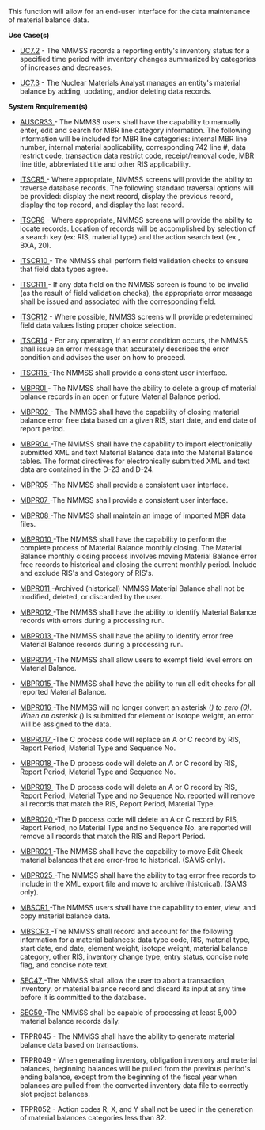 This function will allow for an end-user interface for the data maintenance of material balance data.

**Use Case(s)**

-  <a href="https://dev.azure.com/Link-Technologies/NMMSS%20Requirements/_workitems/edit/742/" target="_blank">UC7.2</a> - The NMMSS records a reporting entity's inventory status for a specified time period with inventory changes summarized by categories of increases and decreases.

-  <a href="https://dev.azure.com/Link-Technologies/NMMSS%20Requirements/_workitems/edit/743/" target="_blank">UC7.3</a> - The Nuclear Materials Analyst manages an entity's material balance by adding, updating, and/or deleting data records.

**System Requirement(s)**


-  <a href="https://dev.azure.com/Link-Technologies/NMMSS%20Requirements/_workitems/edit/411/" target="_blank">AUSCR33 </a> - The NMMSS users shall have the capability to manually enter, edit and search for MBR line category information. The following information will be included for MBR line categories: internal MBR line number, internal material applicability, corresponding 742 line #, data restrict code, transaction data restrict code, receipt/removal code, MBR line title, abbreviated title and other RIS applicability.


-  <a href="https://dev.azure.com/Link-Technologies/NMMSS%20Requirements/_workitems/edit/453/" target="_blank">ITSCR5 </a> -  Where appropriate, NMMSS screens will provide the ability to traverse database records. The following standard traversal options will be provided: display the next record, display the previous record, display the top record, and display the last record.

-  <a href="https://dev.azure.com/Link-Technologies/NMMSS%20Requirements/_workitems/edit/695/" target="_blank">ITSCR6</a> - Where appropriate, NMMSS screens will provide the ability to locate records. Location of records will be accomplished by selection of a search key (ex: RIS, material type) and the action search text (ex., BXA, 20).

-  <a href="https://dev.azure.com/Link-Technologies/NMMSS%20Requirements/_workitems/edit/696/" target="_blank">ITSCR10 </a> - The NMMSS shall perform field validation checks to ensure that field data types agree.

-  <a href="https://dev.azure.com/Link-Technologies/NMMSS%20Requirements/_workitems/edit/697/" target="_blank">ITSCR11 </a> - If any data field on the NMMSS screen is found to be invalid (as the result of field validation checks), the appropriate error message shall be issued and associated with the corresponding field.

-  <a href="https://dev.azure.com/Link-Technologies/NMMSS%20Requirements/_workitems/edit/698/" target="_blank">ITSCR12</a> - Where possible, NMMSS screens will provide predetermined field data values listing proper choice selection.

-  <a href="https://dev.azure.com/Link-Technologies/NMMSS%20Requirements/_workitems/edit/745/" target="_blank">ITSCR14</a> - For any operation, if an error condition occurs, the NMMSS shall issue an error message that accurately describes the error condition and advises the user on how to proceed.

-  <a href="https://dev.azure.com/Link-Technologies/NMMSS%20Requirements/_workitems/edit/640/" target="_blank">ITSCR15 </a> -The NMMSS shall provide a consistent user interface.

-  <a href="https://dev.azure.com/Link-Technologies/NMMSS%20Requirements/_workitems/edit/948/" target="_blank">MBPR0l </a> - The NMMSS shall have the ability to delete a group of material balance records in an open or future Material Balance period.

-  <a href="https://dev.azure.com/Link-Technologies/NMMSS%20Requirements/_workitems/edit/746/" target="_blank">MBPR02 </a> - The NMMSS shall have the capability of closing material balance error free data based on a given RIS, start date, and end date of report period.

-  <a href="https://dev.azure.com/Link-Technologies/NMMSS%20Requirements/_workitems/edit/747/" target="_blank">MBPR04 </a> -The NMMSS shall have the capability to import electronically submitted XML and text Material Balance data into the Material Balance tables. The format directives for electronically submitted XML and text data are contained in the D-23 and D-24.

-  <a href="https://dev.azure.com/Link-Technologies/NMMSS%20Requirements/_workitems/edit/748/" target="_blank">MBPR05 </a> -The NMMSS shall provide a consistent user interface.

-  <a href="https://dev.azure.com/Link-Technologies/NMMSS%20Requirements/_workitems/edit/749/" target="_blank">MBPR07 </a> -The NMMSS shall provide a consistent user interface.

-  <a href="https://dev.azure.com/Link-Technologies/NMMSS%20Requirements/_workitems/edit/750/" target="_blank">MBPR08 </a> -The NMMSS shall maintain an image of imported MBR data files.

-  <a href="https://dev.azure.com/Link-Technologies/NMMSS%20Requirements/_workitems/edit/751/" target="_blank">MBPR010 </a> -The NMMSS shall have the capability to perform the complete process of Material Balance monthly closing. The Material Balance monthly closing process involves moving Material Balance error free records to historical and closing the current monthly period. Include and exclude RIS's and Category of RIS's.

-  <a href="https://dev.azure.com/Link-Technologies/NMMSS%20Requirements/_workitems/edit/752/" target="_blank">MBPR011 </a> -Archived (historical) NMMSS Material Balance shall not be modified, deleted, or discarded by the user.

-  <a href="https://dev.azure.com/Link-Technologies/NMMSS%20Requirements/_workitems/edit/753/" target="_blank">MBPR012 </a> -The NMMSS shall have the ability to identify Material Balance records with errors during a processing run.

-  <a href="https://dev.azure.com/Link-Technologies/NMMSS%20Requirements/_workitems/edit/754/" target="_blank">MBPR013 </a> -The NMMSS shall have the ability to identify error free Material Balance records during a processing run.

-  <a href="https://dev.azure.com/Link-Technologies/NMMSS%20Requirements/_workitems/edit/755/" target="_blank">MBPR014 </a> -The NMMSS shall allow users to exempt field level errors on Material Balance.

-  <a href="https://dev.azure.com/Link-Technologies/NMMSS%20Requirements/_workitems/edit/756/" target="_blank">MBPR015 </a> -The NMMSS shall have the ability to run all edit checks for all reported Material Balance.




-  <a href="https://dev.azure.com/Link-Technologies/NMMSS%20Requirements/_workitems/edit/757/" target="_blank">MBPR016 </a> -The NMMSS will no longer convert an asterisk (*) to zero (0). When an asterisk (*) is submitted for element or isotope weight, an error will be assigned to the data.


-  <a href="https://dev.azure.com/Link-Technologies/NMMSS%20Requirements/_workitems/edit/758/" target="_blank">MBPR017 </a> -The C process code will replace an A or C record by RIS, Report Period, Material Type and Sequence No.

-  <a href="https://dev.azure.com/Link-Technologies/NMMSS%20Requirements/_workitems/edit/759/" target="_blank">MBPR018 </a> -The D process code will delete an A or C record by RIS, Report Period, Material Type and Sequence No.

-  <a href="https://dev.azure.com/Link-Technologies/NMMSS%20Requirements/_workitems/edit/760/" target="_blank">MBPR019 </a> -The D process code will delete an A or C record by RIS, Report Period, Material Type and no Sequence No. reported will remove all records that match the RIS, Report Period, Material Type.

-  <a href="https://dev.azure.com/Link-Technologies/NMMSS%20Requirements/_workitems/edit/761/" target="_blank">MBPR020 </a> -The D process code will delete an A or C record by RIS, Report Period, no Material Type and no Sequence No. are reported will remove all records that match the RIS and Report Period.

-  <a href="https://dev.azure.com/Link-Technologies/NMMSS%20Requirements/_workitems/edit/762/" target="_blank">MBPR021 </a> -The NMMSS shall have the capability to move Edit Check material balances that are error-free to historical. (SAMS only).

-  <a href="https://dev.azure.com/Link-Technologies/NMMSS%20Requirements/_workitems/edit/763/" target="_blank">MBPR025  </a> -The NMMSS shall have the ability to tag error free records to include in the XML export file and move to archive (historical). (SAMS only).


-  <a href="https://dev.azure.com/Link-Technologies/NMMSS%20Requirements/_workitems/edit/764/" target="_blank">MBSCR1 </a> -The NMMSS users shall have the capability to enter, view, and copy material balance data.

-  <a href="https://dev.azure.com/Link-Technologies/NMMSS%20Requirements/_workitems/edit/765/" target="_blank">MBSCR3  </a> -The NMMSS shall record and account for the following information for a material balances: data type code, RIS, material type, start date, end date, element weight, isotope weight, material balance category, other RIS, inventory change type, entry status, concise note flag, and concise note text.

 -  <a href="https://dev.azure.com/Link-Technologies/NMMSS%20Requirements/_workitems/edit/13/" target="_blank">SEC47 </a> -The NMMSS shall allow the user to abort a transaction, inventory, or material balance record and discard its input at any time before it is committed to the database.

 -  <a href="https://dev.azure.com/Link-Technologies/NMMSS%20Requirements/_workitems/edit/766/" target="_blank">SEC50 </a> -The NMMSS shall be capable of processing at least 5,000 material balance records daily.
 

- TRPR045 - The NMMSS shall have the ability to generate material balance data based on transactions.

- TRPR049 - When generating inventory, obligation inventory and material balances, beginning balances will be pulled from the previous period's ending balance, except from the beginning of the fiscal year when balances are pulled from the converted inventory data file to correctly slot project balances.

- TRPR052 - Action codes R, X, and Y shall not be used in the generation of material balances categories less than 82.


